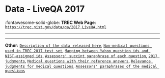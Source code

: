 # Data - LiveQA 2017 

:fontawesome-solid-globe: **TREC Web Page**: [`https://trec.nist.gov/data/qa/2017_LiveQA.html`](https://trec.nist.gov/data/qa/2017_LiveQA.html)

---



---

**Other:** [`Description of the data released here`](https://trec.nist.gov/data/qa/2017_LiveQA/README.txt), [`Non-medical questions used in TREC 2017 test set`](https://trec.nist.gov/data/qa/2017_LiveQA/questions.txt), [`Mapping between Yahoo question ids and NIST-assigned ids`](https://trec.nist.gov/data/qa/2017_LiveQA/qids.txt), [`Assessors' succint paraphrase of each question`](https://trec.nist.gov/data/qa/2017_LiveQA/questionParaphrases.xml), [`2017 judgments`](https://trec.nist.gov/data/qa/2017_LiveQA/anon-qrels.txt.gz), [`Medical questions with their reference answers`](https://trec.nist.gov/data/qa/2017_LiveQA/med-qs-and-reference-answers.xml), [`Relevance judgments for medical questions`](https://trec.nist.gov/data/qa/2017_LiveQA/med-anon-qrels.txt), [`Assessors' paraphrases of the medical questions`](https://trec.nist.gov/data/qa/2017_LiveQA/med-interpretations.xml)
